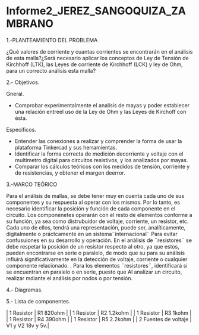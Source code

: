 # Informe2_JEREZ_SANGOQUIZA_ZAMBRANO


1.-PLANTEAMIENTO DEL PROBLEMA

¿Qué valores de corriente y cuantas corrientes se encontrarán en el análisis de esta malla?¿Será necesario aplicar los conceptos de Ley de Tensión de Kirchhoff (LTK), las Leyes de corriente de Kirchhoff (LCK) y ley de Ohm, para un correcto análisis esta malla?

2.- Objetivos.

Gneral. 

* Comprobar experimentalmente el analisis de mayas y poder establecer una relación entreel uso de la Ley de Ohm y las Leyes de Kirchoff   con ésta.

Especificos. 

* Entender las conexiones a realizar y comprender la forma de usar la plataforma Tinkercad y sus herramientas. 
* Identificar la forma correcta de medición decorriente y voltaje con el multímetro digital para circuitos resistivos, y los analizados por mayas.
* Comparar los cálculos teóricos con los medidos de tensión, corriente y de resistencias, y obtener el margen deerror.

3.-MARCO TEÓRICO

Para el análisis de mallas, se debe tener muy en cuenta cada uno de sus componentes y su respuesta al operar con los mismos. Por lo tanto, es necesario identificar la posición y función de cada componente en el circuito. Los componenetes operarán con el resto de elementos conforme a su función, ya sea como distrubuidor de voltaje, corriente, un resistor, etc. Cada uno de ellos, tendrá una representación, puede ser, analíticamente, digitalmente o práctcamente en un sistema¨internacional¨ Para evitar confusuiones en su desarrollo y operación. En el análisis de ¨resistores¨ se debe respetar la posición de un resistor respecto al otro, ya que estos, pueden encontrarse en serie o paralelo, de modo que su para su análisis influirá significativamente en la detección de voltaje, corriente o cualquier componente relacionado.  . Para los elementos ¨resistores¨, identificará si se encuentran en paralelo o en serie, puesto que  Al analizar un circuito, realizar mdiante el análisis por nodos o por tensión.


4.- Diagramas.

5.- Lista de componentes.

| 1 Resistor | R1  820ohm |
| 1 Resistor | R2  1.2kohm | 
| 1 Resistor | R3  1kohm |
| 1 Resistor | R4  390ohm | 
| 1 Resistor | R5 2.2kohm |
| 2 Fuentes de voltaje |  V1 y V2 18v y 5v.|


